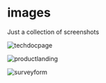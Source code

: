 # images
Just a collection of screenshots

![techdocpage](https://user-images.githubusercontent.com/42507989/65053049-fa269180-d930-11e9-8422-16d38d50f518.png)

![productlanding](https://user-images.githubusercontent.com/42507989/65069178-c313a880-d94f-11e9-8fc6-c8bbb6f01f2d.png)

![surveyform](https://user-images.githubusercontent.com/42507989/65069249-e9394880-d94f-11e9-9be0-a865093ebd7a.png)
